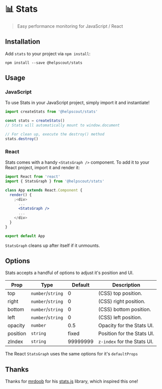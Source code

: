 # 📊 Stats

> Easy performance monitoring for JavaScript / React

## Installation

Add `stats` to your project via `npm install`:

```
npm install --save @helpscout/stats
```

## Usage

### JavaScript

To use Stats in your JavaScript project, simply import it and instantiate!

```js
import createStats from '@helpscout/stats'

const stats = createStats()
// Stats will automatically mount to window.document

// For clean up, execute the destroy() method
stats.destroy()
```

### React

Stats comes with a handy `<StatsGraph />` component. To add it to your React project, import it and render it:

```jsx
import React from 'react'
import { StatsGraph } from '@helpscout/stats'

class App extends React.Component {
  render() {
    ;<div>
      ...
      <StatsGraph />
      ...
    </div>
  }
}

export default App
```

`StatsGraph` cleans up after itself if it unmounts.

## Options

Stats accepts a handful of options to adjust it's position and UI.

| Prop     | Type              | Default  | Description                 |
| -------- | ----------------- | -------- | --------------------------- |
| top      | `number`/`string` | 0        | (CSS) top position.         |
| right    | `number`/`string` | 0        | (CSS) right position.       |
| bottom   | `number`/`string` | 0        | (CSS) bottom position.      |
| left     | `number`/`string` | 0        | (CSS) left position.        |
| opacity  | `number`          | 0.5      | Opacity for the Stats UI.   |
| position | `string`          | fixed    | Position for the Stats UI.  |
| zIndex   | `string`          | 99999999 | `z-index` for the Stats UI. |

The React `StatsGraph` uses the same options for it's `defaultProps`

## Thanks

Thanks for [mrdoob](https://github.com/mrdoob) for his [stats.js](https://github.com/mrdoob/stats.js) library, which inspired this one!
